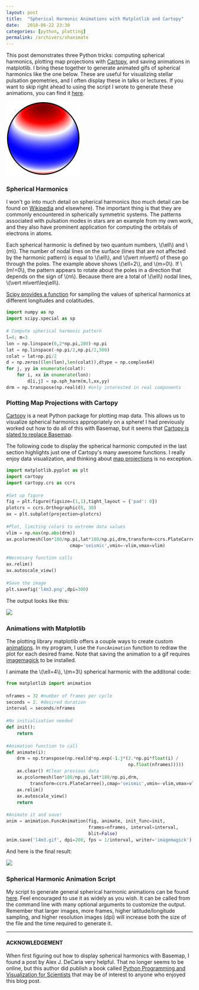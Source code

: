 ```yaml
---
layout: post
title:  "Spherical Harmonic Animations with Matplotlib and Cartopy"
date:   2018-06-22 23:30
categories: [python, plotting]
permalink: /archivers/shanimate
---
```


This post demonstrates three Python tricks: computing spherical harmonics, plotting map projections with [Cartopy](https://scitools.org.uk/cartopy/docs/latest/), and saving animations in matplotlib.  I bring these together to generate animated gifs of spherical harmonics like the one below. These are useful for visualizing stellar pulsation geometries, and I often display these in talks or lectures.  If you want to skip right ahead to using the script I wrote to generate these animations, you can find it [here](https://github.com/keatonb/sphericalharmonics).

<img src="https://raw.githubusercontent.com/keatonb/sphericalharmonics/master/l2m0.gif" />

### Spherical Harmonics

I won't go into much detail on spherical harmonics (too much detail can be found on [Wikipedia](https://en.wikipedia.org/wiki/Spherical_harmonics) and elsewhere). The important thing is that they are commonly encountered in spherically symmetric systems.  The patterns associated with pulsation modes in stars are an example from my own work, and they also have prominent application for computing the orbitals of electrons in atoms.

Each spherical harmonic is defined by two quantum numbers, \\(\ell\\) and \\(m\\). The number of nodal lines on the surface (lines that are not affected by the harmonic pattern) is equal to \\(\ell\\), and \\(\vert m\vert\\) of these go through the poles. The example above shows \\(\ell=2\\), and \\(m=0\\). If \\(m!=0\\), the pattern appears to rotate about the poles in a direction that depends on the sign of \\(m\\). Because there are a total of \\(\ell\\) nodal lines, \\(\vert m\vert\leq\ell\\).

[Scipy provides a function](https://docs.scipy.org/doc/scipy/reference/generated/scipy.special.sph_harm.html) for sampling the values of spherical harmonics at different longitudes and colatitudes.

```python
import numpy as np
import scipy.special as sp

# Compute spherical harmonic pattern
l=4; m=3
lon = np.linspace(0,2*np.pi,200)-np.pi
lat = np.linspace(-np.pi/2,np.pi/2,500)
colat = lat+np.pi/2
d = np.zeros((len(lon),len(colat)),dtype = np.complex64)
for j, yy in enumerate(colat):
    for i, xx in enumerate(lon):
        d[i,j] = sp.sph_harm(m,l,xx,yy)
drm = np.transpose(np.real(d)) #only interested in real components
```

### Plotting Map Projections with Cartopy

[Cartopy](https://scitools.org.uk/cartopy/docs/latest/) is a neat Python package for plotting map data.  This allows us to visualize spherical harmonics appropriately on a sphere!  I had previously worked out how to do all of this with Basemap, but it seems that [Cartopy is slated to replace Basemap](https://matplotlib.org/basemap/users/intro.html#cartopy-new-management-and-eol-announcement).

The following code to display the spherical harmonic computed in the last section highlights just one of Cartopy's many awesome functions. I really enjoy data visualization, and thinking about [map projections](https://www.colorado.edu/geography/gcraft/notes/mapproj/mapproj_f.html) is no exception.

```python
import matplotlib.pyplot as plt
import cartopy
import cartopy.crs as ccrs

#Set up figure
fig = plt.figure(figsize=(1,1),tight_layout = {'pad': 0})
plotcrs = ccrs.Orthographic(0, 30)
ax = plt.subplot(projection=plotcrs)

#Plot, limiting colors to extreme data values
vlim = np.max(np.abs(drm))
ax.pcolormesh(lon*180/np.pi,lat*180/np.pi,drm,transform=ccrs.PlateCarree(),
                        cmap='seismic',vmin=-vlim,vmax=vlim)

#Necessary function calls
ax.relim()
ax.autoscale_view()

#Save the image
plt.savefig('l4m3.png',dpi=300)

```

The output looks like this:

<img src="http://keatonb.github.io/img/l4m3.png" />


### Animations with Matplotlib

The plotting library matplotlib offers a couple ways to create custom [animations](https://matplotlib.org/api/animation_api.html).  In my program, I use the ```FuncAnimation``` function to redraw the plot for each desired frame.  Note that saving the animation to a gif requires [imagemagick](https://www.imagemagick.org/script/index.php) to be installed.

I animate the \\(\ell=4\\), \\(m=3\\) spherical harmonic with the additonal code:

```python
from matplotlib import animation

nframes = 32 #number of frames per cycle
seconds = 2. #desired duration
interval = seconds/nframes

#No initialization needed
def init():
    return 

#Animation function to call
def animate(i):
    drm = np.transpose(np.real(d*np.exp(-1.j*(2.*np.pi*float(i) / 
                                              np.float(nframes)))))
    ax.clear() #Clear previous data
    ax.pcolormesh(lon*180/np.pi,lat*180/np.pi,drm,
         transform=ccrs.PlateCarree(),cmap='seismic',vmin=-vlim,vmax=vlim)
    ax.relim()
    ax.autoscale_view()
    return

#Animate it and save!
anim = animation.FuncAnimation(fig, animate, init_func=init, 
                               frames=nframes, interval=interval, 
                               blit=False)
anim.save('l4m3.gif', dpi=200, fps = 1/interval, writer='imagemagick')
```

And here is the final result:

<img src="http://keatonb.github.io/img/l4m3.gif" />

### Spherical Harmonic Animation Script

My script to generate general spherical harmonic animations can be found [here](https://github.com/keatonb/sphericalharmonics).  Feel encouraged to use it as widely as you wish.  It can be called from the command line with many optional arguments to customize the output.  Remember that larger images, more frames, higher latitude/longitude sampling, and higher resolution images (dpi) will increase both the size of the file and the time required to generate it.

---

#### ACKNOWLEDGEMENT
When first figuring out how to display spherical harmonics with Basemap, I found a post by Alex J. DeCaria very helpful.  That no longer seems to be online, but this author did publish a book called [Python Programming and Visualization for Scientists](https://sundogpublishingstore.myshopify.com/products/python-programming-and-visualization-for-scientists-alex-j-decaria) that may be of interest to anyone who enjoyed this blog post.
